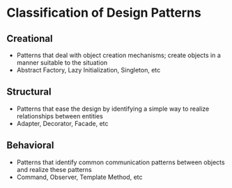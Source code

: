 # Classification of Design Patterns


## Creational
* Patterns that deal with object creation mechanisms; create objects in a manner suitable to the situation
* Abstract Factory, Lazy Initialization, Singleton, etc
<!--
AF == hide obj creation details
LI == defer costly init
S  == control obj creation; one only
-->

## Structural
* Patterns that ease the design by identifying a simple way to realize relationships between entities
* Adapter, Decorator, Facade, etc
<!--
A == wrapper
D == add obj functionality w/o mod src
F == Simplify interface
-->

## Behavioral
* Patterns that identify common communication patterns between objects and realize these patterns
* Command, Observer, Template Method, etc
<!--
C == encapsulate info to call method later
O == publish / subscribe
T == algo design w/ abstract steps
-->
